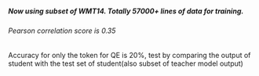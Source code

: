 ##### Now using subset of WMT14. Totally 57000+ lines of data for training.
###### Pearson correlation score is 0.35 

Accuracy for only the token for QE is 20%, test by comparing the output of student with the test set of student(also subset of teacher model output)

